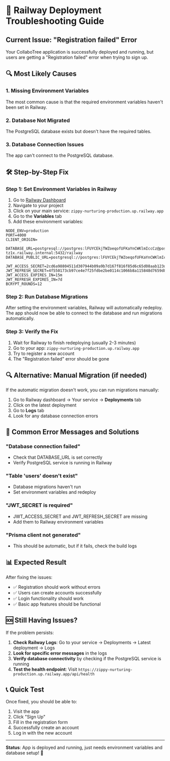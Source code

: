 # 🚨 Railway Deployment Troubleshooting Guide

## Current Issue: "Registration failed" Error

Your CollaboTree application is successfully deployed and running, but users are getting a "Registration failed" error when trying to sign up.

## 🔍 Most Likely Causes

### 1. Missing Environment Variables
The most common cause is that the required environment variables haven't been set in Railway.

### 2. Database Not Migrated
The PostgreSQL database exists but doesn't have the required tables.

### 3. Database Connection Issues
The app can't connect to the PostgreSQL database.

## 🛠️ Step-by-Step Fix

### Step 1: Set Environment Variables in Railway

1. Go to [Railway Dashboard](https://railway.app/dashboard)
2. Navigate to your project
3. Click on your main service: `zippy-nurturing-production.up.railway.app`
4. Go to the **Variables** tab
5. Add these environment variables:

```
NODE_ENV=production
PORT=4000
CLIENT_ORIGIN=

DATABASE_URL=postgresql://postgres:lFUYCEkjTWZoeqofUFKaYnCWKlmIccCz@postgres-tz1x.railway.internal:5432/railway
DATABASE_PUBLIC_URL=postgresql://postgres:lFUYCEkjTWZoeqofUFKaYnCWKlmIccCz@trolley.proxy.rlwy.net:50892/railway

JWT_ACCESS_SECRET=2cd6a98804511d307944b09a9b7d167f816f85d6c65d08aab123d03a34317b4d
JWT_REFRESH_SECRET=4f550173cb97ce4e7f25fdbe2be0114c1066b8a115848d7659d82641ef9cee16
JWT_ACCESS_EXPIRES_IN=15m
JWT_REFRESH_EXPIRES_IN=7d
BCRYPT_ROUNDS=12
```

### Step 2: Run Database Migrations

After setting the environment variables, Railway will automatically redeploy. The app should now be able to connect to the database and run migrations automatically.

### Step 3: Verify the Fix

1. Wait for Railway to finish redeploying (usually 2-3 minutes)
2. Go to your app: `zippy-nurturing-production.up.railway.app`
3. Try to register a new account
4. The "Registration failed" error should be gone

## 🔍 Alternative: Manual Migration (if needed)

If the automatic migration doesn't work, you can run migrations manually:

1. Go to Railway dashboard → Your service → **Deployments** tab
2. Click on the latest deployment
3. Go to **Logs** tab
4. Look for any database connection errors

## 🚨 Common Error Messages and Solutions

### "Database connection failed"
- Check that DATABASE_URL is set correctly
- Verify PostgreSQL service is running in Railway

### "Table 'users' doesn't exist"
- Database migrations haven't run
- Set environment variables and redeploy

### "JWT_SECRET is required"
- JWT_ACCESS_SECRET and JWT_REFRESH_SECRET are missing
- Add them to Railway environment variables

### "Prisma client not generated"
- This should be automatic, but if it fails, check the build logs

## 📊 Expected Result

After fixing the issues:
- ✅ Registration should work without errors
- ✅ Users can create accounts successfully
- ✅ Login functionality should work
- ✅ Basic app features should be functional

## 🆘 Still Having Issues?

If the problem persists:

1. **Check Railway Logs**: Go to your service → Deployments → Latest deployment → Logs
2. **Look for specific error messages** in the logs
3. **Verify database connectivity** by checking if the PostgreSQL service is running
4. **Test the health endpoint**: Visit `https://zippy-nurturing-production.up.railway.app/api/health`

## 📞 Quick Test

Once fixed, you should be able to:
1. Visit the app
2. Click "Sign Up"
3. Fill in the registration form
4. Successfully create an account
5. Log in with the new account

---
**Status**: App is deployed and running, just needs environment variables and database setup! 🚀








